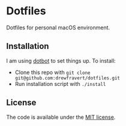 # Dotfiles
Dotfiles for personal macOS environment.

## Installation
I am using [dotbot](https://github.com/anishathalye/dotbot) to set things up. To install:

  * Clone this repo with `git clone git@github.com:drewfravert/dotfiles.git`
  * Run installation script with `./install`

## License
The code is available under the [MIT license](LICENSE.txt).
